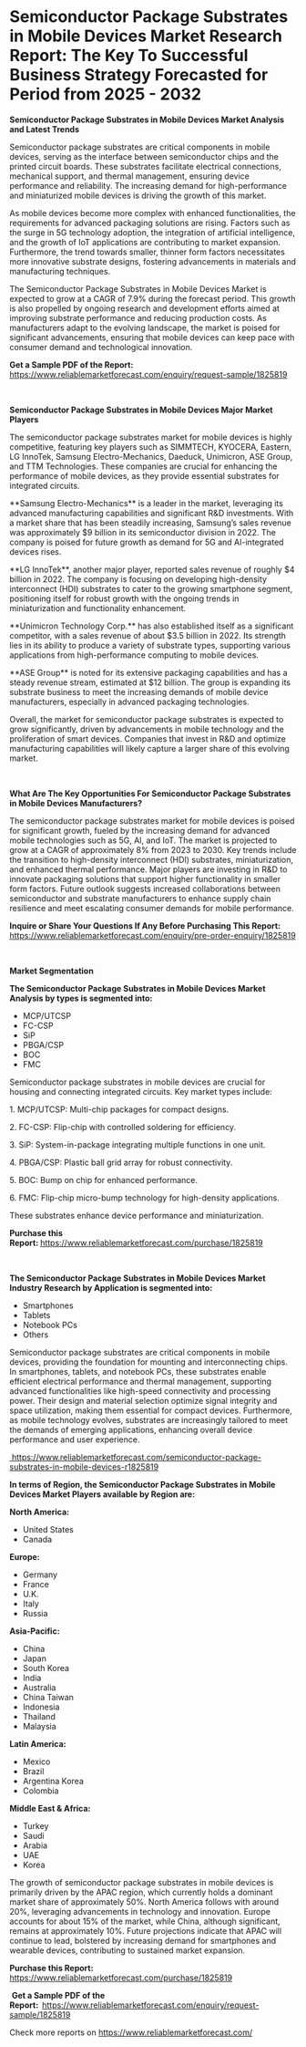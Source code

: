 <p><h1>Semiconductor Package Substrates in Mobile Devices Market Research Report: The Key To Successful Business Strategy Forecasted for Period from 2025 - 2032</h1></p><p><strong>Semiconductor Package Substrates in Mobile Devices Market Analysis and Latest Trends</strong></p>
<p><p>Semiconductor package substrates are critical components in mobile devices, serving as the interface between semiconductor chips and the printed circuit boards. These substrates facilitate electrical connections, mechanical support, and thermal management, ensuring device performance and reliability. The increasing demand for high-performance and miniaturized mobile devices is driving the growth of this market.</p><p>As mobile devices become more complex with enhanced functionalities, the requirements for advanced packaging solutions are rising. Factors such as the surge in 5G technology adoption, the integration of artificial intelligence, and the growth of IoT applications are contributing to market expansion. Furthermore, the trend towards smaller, thinner form factors necessitates more innovative substrate designs, fostering advancements in materials and manufacturing techniques.</p><p>The Semiconductor Package Substrates in Mobile Devices Market is expected to grow at a CAGR of 7.9% during the forecast period. This growth is also propelled by ongoing research and development efforts aimed at improving substrate performance and reducing production costs. As manufacturers adapt to the evolving landscape, the market is poised for significant advancements, ensuring that mobile devices can keep pace with consumer demand and technological innovation.</p></p>
<p><strong>Get a Sample PDF of the Report:&nbsp;</strong> <a href="https://www.reliablemarketforecast.com/enquiry/request-sample/1825819?utm_campaign=2210&utm_medium=2&utm_source=Github&utm_content=ia&utm_term=13022025&utm_id=semiconductor-package-substrates-in-mobile-devices">https://www.reliablemarketforecast.com/enquiry/request-sample/1825819</a></p>
<p>&nbsp;</p>
<p><strong>Semiconductor Package Substrates in Mobile Devices Major Market Players</strong></p>
<p><p>The semiconductor package substrates market for mobile devices is highly competitive, featuring key players such as SIMMTECH, KYOCERA, Eastern, LG InnoTek, Samsung Electro-Mechanics, Daeduck, Unimicron, ASE Group, and TTM Technologies. These companies are crucial for enhancing the performance of mobile devices, as they provide essential substrates for integrated circuits.</p><p>**Samsung Electro-Mechanics** is a leader in the market, leveraging its advanced manufacturing capabilities and significant R&D investments. With a market share that has been steadily increasing, Samsung’s sales revenue was approximately $9 billion in its semiconductor division in 2022. The company is poised for future growth as demand for 5G and AI-integrated devices rises.</p><p>**LG InnoTek**, another major player, reported sales revenue of roughly $4 billion in 2022. The company is focusing on developing high-density interconnect (HDI) substrates to cater to the growing smartphone segment, positioning itself for robust growth with the ongoing trends in miniaturization and functionality enhancement.</p><p>**Unimicron Technology Corp.** has also established itself as a significant competitor, with a sales revenue of about $3.5 billion in 2022. Its strength lies in its ability to produce a variety of substrate types, supporting various applications from high-performance computing to mobile devices.</p><p>**ASE Group** is noted for its extensive packaging capabilities and has a steady revenue stream, estimated at $12 billion. The group is expanding its substrate business to meet the increasing demands of mobile device manufacturers, especially in advanced packaging technologies.</p><p>Overall, the market for semiconductor package substrates is expected to grow significantly, driven by advancements in mobile technology and the proliferation of smart devices. Companies that invest in R&D and optimize manufacturing capabilities will likely capture a larger share of this evolving market.</p></p>
<p>&nbsp;</p>
<p><strong>What Are The Key Opportunities For Semiconductor Package Substrates in Mobile Devices Manufacturers?</strong></p>
<p><p>The semiconductor package substrates market for mobile devices is poised for significant growth, fueled by the increasing demand for advanced mobile technologies such as 5G, AI, and IoT. The market is projected to grow at a CAGR of approximately 8% from 2023 to 2030. Key trends include the transition to high-density interconnect (HDI) substrates, miniaturization, and enhanced thermal performance. Major players are investing in R&D to innovate packaging solutions that support higher functionality in smaller form factors. Future outlook suggests increased collaborations between semiconductor and substrate manufacturers to enhance supply chain resilience and meet escalating consumer demands for mobile performance.</p></p>
<p><strong>Inquire or Share Your Questions If Any Before Purchasing This Report:</strong> <a href="https://www.reliablemarketforecast.com/enquiry/pre-order-enquiry/1825819?utm_campaign=2210&utm_medium=2&utm_source=Github&utm_content=ia&utm_term=13022025&utm_id=semiconductor-package-substrates-in-mobile-devices">https://www.reliablemarketforecast.com/enquiry/pre-order-enquiry/1825819</a></p>
<p>&nbsp;</p>
<p><strong>Market Segmentation</strong></p>
<p><strong>The Semiconductor Package Substrates in Mobile Devices Market Analysis by types is segmented into:</strong></p>
<p><ul><li>MCP/UTCSP</li><li>FC-CSP</li><li>SiP</li><li>PBGA/CSP</li><li>BOC</li><li>FMC</li></ul></p>
<p><p>Semiconductor package substrates in mobile devices are crucial for housing and connecting integrated circuits. Key market types include:</p><p>1. MCP/UTCSP: Multi-chip packages for compact designs.</p><p>2. FC-CSP: Flip-chip with controlled soldering for efficiency.</p><p>3. SiP: System-in-package integrating multiple functions in one unit.</p><p>4. PBGA/CSP: Plastic ball grid array for robust connectivity.</p><p>5. BOC: Bump on chip for enhanced performance.</p><p>6. FMC: Flip-chip micro-bump technology for high-density applications. </p><p>These substrates enhance device performance and miniaturization.</p></p>
<p><strong>Purchase this Report:&nbsp;</strong><a href="https://www.reliablemarketforecast.com/purchase/1825819?utm_campaign=2210&utm_medium=2&utm_source=Github&utm_content=ia&utm_term=13022025&utm_id=semiconductor-package-substrates-in-mobile-devices">https://www.reliablemarketforecast.com/purchase/1825819</a></p>
<p>&nbsp;</p>
<p><strong>The Semiconductor Package Substrates in Mobile Devices Market Industry Research by Application is segmented into:</strong></p>
<p><ul><li>Smartphones</li><li>Tablets</li><li>Notebook PCs</li><li>Others</li></ul></p>
<p><p>Semiconductor package substrates are critical components in mobile devices, providing the foundation for mounting and interconnecting chips. In smartphones, tablets, and notebook PCs, these substrates enable efficient electrical performance and thermal management, supporting advanced functionalities like high-speed connectivity and processing power. Their design and material selection optimize signal integrity and space utilization, making them essential for compact devices. Furthermore, as mobile technology evolves, substrates are increasingly tailored to meet the demands of emerging applications, enhancing overall device performance and user experience.</p></p>
<p><a href="https://www.reliablemarketforecast.com/semiconductor-package-substrates-in-mobile-devices-r1825819?utm_campaign=2210&utm_medium=2&utm_source=Github&utm_content=ia&utm_term=13022025&utm_id=semiconductor-package-substrates-in-mobile-devices">&nbsp;https://www.reliablemarketforecast.com/semiconductor-package-substrates-in-mobile-devices-r1825819</a></p>
<p><strong>In terms of Region, the Semiconductor Package Substrates in Mobile Devices Market Players available by Region are:</strong></p>
<p>
    <p> <strong> North America: </strong>
        <ul>
            <li>United States</li>
            <li>Canada</li>
        </ul>
        </p> 
    <p> <strong> Europe: </strong>
        <ul>
            <li>Germany</li>
            <li>France</li>
            <li>U.K.</li>
            <li>Italy</li>
            <li>Russia</li>
        </ul>
        </p> 
    <p> <strong> Asia-Pacific: </strong>
        <ul>
            <li>China</li>
            <li>Japan</li>
            <li>South Korea</li>
            <li>India</li>
            <li>Australia</li>
            <li>China Taiwan</li>
            <li>Indonesia</li>
            <li>Thailand</li>
            <li>Malaysia</li>
        </ul>
        </p> 
    <p> <strong> Latin America: </strong>
        <ul>
            <li>Mexico</li>
            <li>Brazil</li>
            <li>Argentina Korea</li>
            <li>Colombia</li>
        </ul>
        </p> 
    <p> <strong> Middle East & Africa: </strong>
        <ul>
            <li>Turkey</li>
            <li>Saudi</li>
            <li>Arabia</li>
            <li>UAE</li>
            <li>Korea</li>
        </ul>
    </p>
    </p>
<p><p>The growth of semiconductor package substrates in mobile devices is primarily driven by the APAC region, which currently holds a dominant market share of approximately 50%. North America follows with around 20%, leveraging advancements in technology and innovation. Europe accounts for about 15% of the market, while China, although significant, remains at approximately 10%. Future projections indicate that APAC will continue to lead, bolstered by increasing demand for smartphones and wearable devices, contributing to sustained market expansion.</p></p>
<p><strong>Purchase this Report: </strong><a href="https://www.reliablemarketforecast.com/purchase/1825819?utm_campaign=2210&utm_medium=2&utm_source=Github&utm_content=ia&utm_term=13022025&utm_id=semiconductor-package-substrates-in-mobile-devices">https://www.reliablemarketforecast.com/purchase/1825819</a></p>
<p>&nbsp;<strong>Get a Sample PDF of the Report:&nbsp;&nbsp;</strong><a href="https://www.reliablemarketforecast.com/enquiry/request-sample/1825819?utm_campaign=2210&utm_medium=2&utm_source=Github&utm_content=ia&utm_term=13022025&utm_id=semiconductor-package-substrates-in-mobile-devices">https://www.reliablemarketforecast.com/enquiry/request-sample/1825819</a></p>
<p><strong></strong></p>
<p>Check more reports on <a href="https://www.reliablemarketforecast.com/?utm_campaign=2210&utm_medium=2&utm_source=Github&utm_content=ia&utm_term=13022025&utm_id=semiconductor-package-substrates-in-mobile-devices">https://www.reliablemarketforecast.com/</a></p>